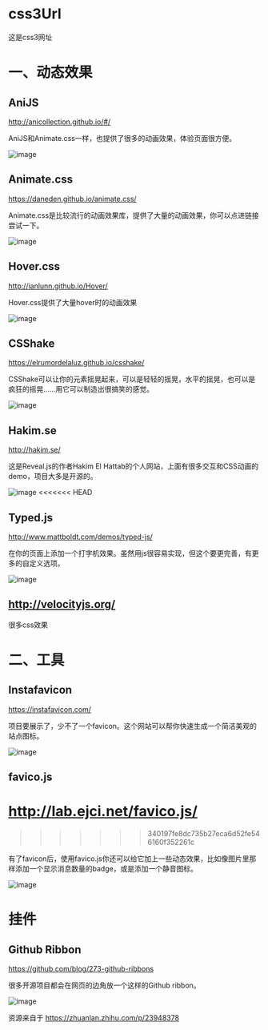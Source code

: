 # css3Url
这是css3网址
# 一、动态效果
## AniJS

http://anicollection.github.io/#/

AniJS和Animate.css一样，也提供了很多的动画效果，体验页面很方便。

![image](https://github.com/anHaoRan/css3Url/blob/master/images/img.png)

## Animate.css
https://daneden.github.io/animate.css/

Animate.css是比较流行的动画效果库，提供了大量的动画效果，你可以点进链接尝试一下。

![image](https://github.com/anHaoRan/css3Url/blob/master/images/img1.png)

## Hover.css

http://ianlunn.github.io/Hover/

Hover.css提供了大量hover时的动画效果

![image](https://github.com/anHaoRan/css3Url/blob/master/images/img2.png)

## CSShake

https://elrumordelaluz.github.io/csshake/

CSShake可以让你的元素摇晃起来，可以是轻轻的摇晃，水平的摇晃，也可以是疯狂的摇晃……用它可以制造出很搞笑的感觉。

![image](https://github.com/anHaoRan/css3Url/blob/master/images/img3.png)

## Hakim.se

http://hakim.se/

这是Reveal.js的作者Hakim El Hattab的个人网站，上面有很多交互和CSS动画的demo，项目大多是开源的。

![image](https://github.com/anHaoRan/css3Url/blob/master/images/img4.png)
<<<<<<< HEAD

## Typed.js

http://www.mattboldt.com/demos/typed-js/

在你的页面上添加一个打字机效果。虽然用js很容易实现，但这个要更完善，有更多的自定义选项。

![image](https://github.com/anHaoRan/css3Url/blob/master/images/img5.png)

## http://velocityjs.org/

很多css效果

# 二、工具

## Instafavicon

https://instafavicon.com/

项目要展示了，少不了一个favicon。这个网站可以帮你快速生成一个简洁美观的站点图标。

![image](https://github.com/anHaoRan/css3Url/blob/master/images/img6.png)

## favico.js

http://lab.ejci.net/favico.js/
=======
>>>>>>> 340197fe8dc735b27eca6d52fe546160f352261c

有了favicon后，使用favico.js你还可以给它加上一些动态效果，比如像图片里那样添加一个显示消息数量的badge，或是添加一个静音图标。

![image](https://github.com/anHaoRan/css3Url/blob/master/images/img7.png)

# 挂件
## Github Ribbon

https://github.com/blog/273-github-ribbons

很多开源项目都会在网页的边角放一个这样的Github ribbon。

![image](https://github.com/anHaoRan/css3Url/blob/master/images/img8.png)

资源来自于
https://zhuanlan.zhihu.com/p/23948378
